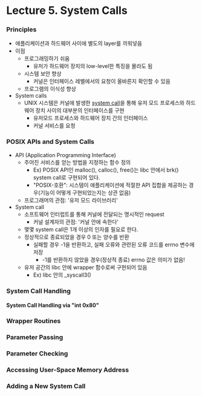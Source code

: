 # Lecture 5. System Calls

### Principles

- 애플리케이션과 하드웨어 사이에 별도의 layer를 끼워넣음
- 이점
  - 프로그래밍하기 쉬움
    - 유저가 하드웨어 장치의 low-level한 특징을 몰라도 됨 
  - 시스템 보안 향상
    - 커널은 인터페이스 레벨에서의 요청이 올바른지 확인할 수 있음
  - 프로그램의 이식성 향상
- System calls
  - UNIX 시스템은 커널에 발생한 <u>system call</u>을 통해 유저 모드 프로세스와 하드웨어 장치 사이의 대부분의 인터페이스를 구현
    - 유저모드 프로세스와 하드웨어 장치 간의 인터페이스
    - 커널 서비스를 요청

### POSIX APIs and System Calls

- API (Application Programming Interface)
  - 주어진 서비스를 얻는 방법을 지정하는 함수 정의
    - Ex) POSIX API인 malloc(), calloc(), free()는 libc 안에서 brk() system call로 구현되어 있다.
    - "POSIX-호환": 시스템이 애플리케이션에 적절한 API 집합을 제공하는 경우(기능이 어떻게 구현되었는지는 상관 없음)
  - 프로그래머의 관점: '유저 모드 라이브러리'
- System call
  - 소프트웨어 인터럽트를 통해 커널에 전달되는 명시적인 request
    - 커널 설계자의 관점: '커널 안에 속한다'
  - 몇몇 system call은 1개 이상의 인자를 필요로 한다.
  - 정상적으로 종료되었을 경우 0 또는 양수를 반환
    - 실패할 경우 -1을 반환하고, 실패 오류와 관련된 오류 코드를 errno 변수에 저장
      - -1를 반환하지 않았을 경우(정상적 종료) errno 값은 의미가 없음!
  - 유저 공간의 libc 안에 wrapper 함수로써 구현되어 있음
    - Ex) libc 안의 _syscall3()

### System Call Handling

#### System Call Handling via "int 0x80"

### Wrapper Routines

### Parameter Passing

### Parameter Checking

### Accessing User-Space Memory Address

### Adding a New System Call